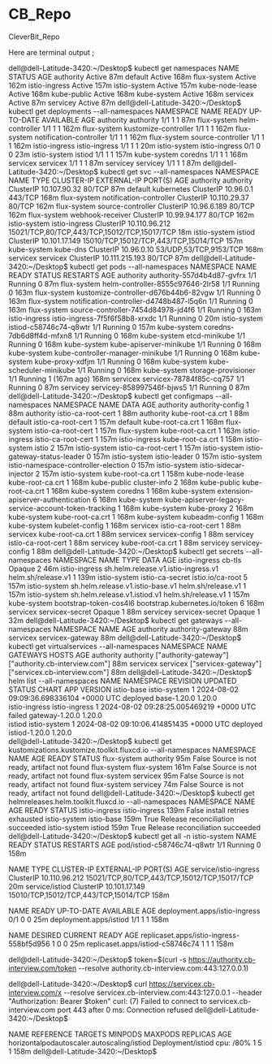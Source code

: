 # CB_Repo
CleverBit_Repo

Here are terminal output ;

dell@dell-Latitude-3420:~/Desktop$ kubectl get namespaces
NAME              STATUS   AGE
authority         Active   87m
default           Active   168m
flux-system       Active   162m
istio-ingress     Active   157m
istio-system      Active   157m
kube-node-lease   Active   168m
kube-public       Active   168m
kube-system       Active   168m
servicex          Active   87m
servicey          Active   87m
dell@dell-Latitude-3420:~/Desktop$ kubectl get deployments --all-namespaces
NAMESPACE       NAME                      READY   UP-TO-DATE   AVAILABLE   AGE
authority       authority                 1/1     1            1           87m
flux-system     helm-controller           1/1     1            1           162m
flux-system     kustomize-controller      1/1     1            1           162m
flux-system     notification-controller   1/1     1            1           162m
flux-system     source-controller         1/1     1            1           162m
istio-ingress   istio-ingress             1/1     1            1           20m
istio-system    istio-ingress             0/1     0            0           23m
istio-system    istiod                    1/1     1            1           157m
kube-system     coredns                   1/1     1            1           168m
servicex        servicex                  1/1     1            1           87m
servicey        servicey                  1/1     1            1           87m
dell@dell-Latitude-3420:~/Desktop$ kubectl get svc --all-namespaces
NAMESPACE      NAME                      TYPE        CLUSTER-IP       EXTERNAL-IP   PORT(S)                                        AGE
authority      authority                 ClusterIP   10.107.90.32     <none>        80/TCP                                         87m
default        kubernetes                ClusterIP   10.96.0.1        <none>        443/TCP                                        168m
flux-system    notification-controller   ClusterIP   10.110.29.37     <none>        80/TCP                                         162m
flux-system    source-controller         ClusterIP   10.96.6.189      <none>        80/TCP                                         162m
flux-system    webhook-receiver          ClusterIP   10.99.94.177     <none>        80/TCP                                         162m
istio-system   istio-ingress             ClusterIP   10.110.96.212    <none>        15021/TCP,80/TCP,443/TCP,15012/TCP,15017/TCP   18m
istio-system   istiod                    ClusterIP   10.101.17.149    <none>        15010/TCP,15012/TCP,443/TCP,15014/TCP          157m
kube-system    kube-dns                  ClusterIP   10.96.0.10       <none>        53/UDP,53/TCP,9153/TCP                         168m
servicex       servicex                  ClusterIP   10.111.215.193   <none>        80/TCP                                         87m
dell@dell-Latitude-3420:~/Desktop$ kubectl get pods --all-namespaces
NAMESPACE       NAME                                      READY   STATUS    RESTARTS       AGE
authority       authority-557d4b4d87-gvfrx                1/1     Running   0              87m
flux-system     helm-controller-8555c97646-2lr58          1/1     Running   0              163m
flux-system     kustomize-controller-d676b44b6-82vgw      1/1     Running   0              163m
flux-system     notification-controller-d4748b487-l5q6n   1/1     Running   0              163m
flux-system     source-controller-7454d84978-jd4f6        1/1     Running   0              163m
istio-ingress   istio-ingress-7f5f6f58b8-xrxdc            1/1     Running   0              20m
istio-system    istiod-c58746c74-q8wtr                    1/1     Running   0              157m
kube-system     coredns-7db6d8ff4d-mfxn8                  1/1     Running   0              168m
kube-system     etcd-minikube                             1/1     Running   0              168m
kube-system     kube-apiserver-minikube                   1/1     Running   0              168m
kube-system     kube-controller-manager-minikube          1/1     Running   0              168m
kube-system     kube-proxy-xdfjm                          1/1     Running   0              168m
kube-system     kube-scheduler-minikube                   1/1     Running   0              168m
kube-system     storage-provisioner                       1/1     Running   1 (167m ago)   168m
servicex        servicex-78784f85c-cq757                  1/1     Running   0              87m
servicey        servicey-858997546f-bjws5                 1/1     Running   0              87m
dell@dell-Latitude-3420:~/Desktop$ kubectl get configmaps --all-namespaces
NAMESPACE         NAME                                                   DATA   AGE
authority         authority-config                                       1      88m
authority         istio-ca-root-cert                                     1      88m
authority         kube-root-ca.crt                                       1      88m
default           istio-ca-root-cert                                     1      157m
default           kube-root-ca.crt                                       1      168m
flux-system       istio-ca-root-cert                                     1      157m
flux-system       kube-root-ca.crt                                       1      163m
istio-ingress     istio-ca-root-cert                                     1      157m
istio-ingress     kube-root-ca.crt                                       1      158m
istio-system      istio                                                  2      157m
istio-system      istio-ca-root-cert                                     1      157m
istio-system      istio-gateway-status-leader                            0      157m
istio-system      istio-leader                                           0      157m
istio-system      istio-namespace-controller-election                    0      157m
istio-system      istio-sidecar-injector                                 2      157m
istio-system      kube-root-ca.crt                                       1      158m
kube-node-lease   kube-root-ca.crt                                       1      168m
kube-public       cluster-info                                           2      168m
kube-public       kube-root-ca.crt                                       1      168m
kube-system       coredns                                                1      168m
kube-system       extension-apiserver-authentication                     6      168m
kube-system       kube-apiserver-legacy-service-account-token-tracking   1      168m
kube-system       kube-proxy                                             2      168m
kube-system       kube-root-ca.crt                                       1      168m
kube-system       kubeadm-config                                         1      168m
kube-system       kubelet-config                                         1      168m
servicex          istio-ca-root-cert                                     1      88m
servicex          kube-root-ca.crt                                       1      88m
servicex          servicex-config                                        1      88m
servicey          istio-ca-root-cert                                     1      88m
servicey          kube-root-ca.crt                                       1      88m
servicey          servicey-config                                        1      88m
dell@dell-Latitude-3420:~/Desktop$ kubectl get secrets --all-namespaces
NAMESPACE       NAME                                  TYPE                            DATA   AGE
istio-ingress   cb-tls                                Opaque                          2      46m
istio-ingress   sh.helm.release.v1.istio-ingress.v1   helm.sh/release.v1              1      139m
istio-system    istio-ca-secret                       istio.io/ca-root                5      157m
istio-system    sh.helm.release.v1.istio-base.v1      helm.sh/release.v1              1      157m
istio-system    sh.helm.release.v1.istiod.v1          helm.sh/release.v1              1      157m
kube-system     bootstrap-token-cos4l6                bootstrap.kubernetes.io/token   6      168m
servicex        servicex-secret                       Opaque                          1      88m
servicey        servicex-secret                       Opaque                          1      32m
dell@dell-Latitude-3420:~/Desktop$ kubectl get gateways --all-namespaces
NAMESPACE   NAME                AGE
authority   authority-gateway   88m
servicex    servicex-gateway    88m
dell@dell-Latitude-3420:~/Desktop$ kubectl get virtualservices --all-namespaces
NAMESPACE   NAME        GATEWAYS                HOSTS                            AGE
authority   authority   ["authority-gateway"]   ["authority.cb-interview.com"]   88m
servicex    servicex    ["servicex-gateway"]    ["servicex.cb-interview.com"]    88m
dell@dell-Latitude-3420:~/Desktop$ helm list --all-namespaces
NAME         	NAMESPACE    	REVISION	UPDATED                                	STATUS  	CHART         	APP VERSION
istio-base   	istio-system 	1       	2024-08-02 09:09:36.698336104 +0000 UTC	deployed	base-1.20.0   	1.20.0     
istio-ingress	istio-ingress	1       	2024-08-02 09:28:25.005469219 +0000 UTC	failed  	gateway-1.20.0	1.20.0     
istiod       	istio-system 	1       	2024-08-02 09:10:06.414851435 +0000 UTC	deployed	istiod-1.20.0 	1.20.0     
dell@dell-Latitude-3420:~/Desktop$ kubectl get kustomizations.kustomize.toolkit.fluxcd.io --all-namespaces
NAMESPACE     NAME          AGE    READY   STATUS
flux-system   authority     95m    False   Source is not ready, artifact not found
flux-system   flux-system   161m   False   Source is not ready, artifact not found
flux-system   servicex      95m    False   Source is not ready, artifact not found
flux-system   servicey      74m    False   Source is not ready, artifact not found
dell@dell-Latitude-3420:~/Desktop$ kubectl get helmreleases.helm.toolkit.fluxcd.io --all-namespaces
NAMESPACE       NAME            AGE    READY   STATUS
istio-ingress   istio-ingress   139m   False   install retries exhausted
istio-system    istio-base      159m   True    Release reconciliation succeeded
istio-system    istiod          159m   True    Release reconciliation succeeded
dell@dell-Latitude-3420:~/Desktop$ kubectl get all -n istio-system
NAME                         READY   STATUS    RESTARTS   AGE
pod/istiod-c58746c74-q8wtr   1/1     Running   0          158m

NAME                    TYPE        CLUSTER-IP      EXTERNAL-IP   PORT(S)                                        AGE
service/istio-ingress   ClusterIP   10.110.96.212   <none>        15021/TCP,80/TCP,443/TCP,15012/TCP,15017/TCP   20m
service/istiod          ClusterIP   10.101.17.149   <none>        15010/TCP,15012/TCP,443/TCP,15014/TCP          158m

NAME                            READY   UP-TO-DATE   AVAILABLE   AGE
deployment.apps/istio-ingress   0/1     0            0           25m
deployment.apps/istiod          1/1     1            1           158m

NAME                                       DESIRED   CURRENT   READY   AGE
replicaset.apps/istio-ingress-558bf5d956   1         0         0       25m
replicaset.apps/istiod-c58746c74           1         1         1       158m


dell@dell-Latitude-3420:~/Desktop$ token=$(curl -s https://authority.cb-interview.com/token --resolve authority.cb-interview.com:443:127.0.0.1)

dell@dell-Latitude-3420:~/Desktop$ curl https://servicex.cb-interview.com/x --resolve servicex.cb-interview.com:443:127.0.0.1 --header "Authorization: Bearer $token"
curl: (7) Failed to connect to servicex.cb-interview.com port 443 after 0 ms: Connection refused
dell@dell-Latitude-3420:~/Desktop$ 



NAME                                         REFERENCE           TARGETS              MINPODS   MAXPODS   REPLICAS   AGE
horizontalpodautoscaler.autoscaling/istiod   Deployment/istiod   cpu: <unknown>/80%   1         5         1          158m
dell@dell-Latitude-3420:~/Desktop$ 

